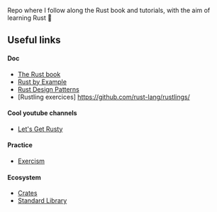 Repo where I follow along the Rust book and tutorials, with the aim of learning Rust 🦀

## Useful links
#### Doc
- [The Rust book](https://doc.rust-lang.org/book/title-page.html)
- [Rust by Example](https://doc.rust-lang.org/rust-by-example/index.html)
- [Rust Design Patterns](https://rust-unofficial.github.io/patterns/)
- [Rustling exercices] https://github.com/rust-lang/rustlings/

#### Cool youtube channels
  - [Let's Get Rusty](https://www.youtube.com/c/LetsGetRusty/videos)

#### Practice
- [Exercism](https://exercism.org/tracks/rust)

#### Ecosystem
- [Crates](https://crates.io/)
- [Standard Library](https://doc.rust-lang.org/std/)
